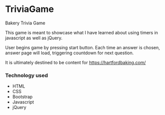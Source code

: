 # TriviaGame
Bakery Trivia Game

This game is meant to showcase what I have learned about using timers in javascript as well as jQuery.  

User begins game by pressing start button.  Each time an answer is chosen, answer page will load, triggering countdown for next question.

It is ultimately destined to be content for https://hartfordbaking.com/

### Technology used
* HTML
* CSS
* Bootstrap
* Javascript
* jQuery
